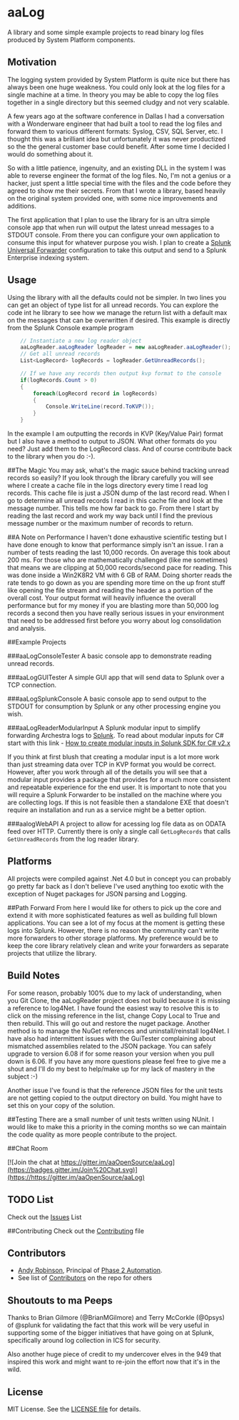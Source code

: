 aaLog
=================

A library and some simple example projects to read binary log files produced by System Platform components.

## Motivation

The logging system provided by System Platform is quite nice but there has always been one huge weakness.  You could only look at the log files for a single machine at a time.  In theory you may be able to copy the log files together in a single directory but this seemed cludgy and not very scalable.

A few years ago at the software conference in Dallas I had a conversation with a Wonderware engineer that had built a tool to read the log files and forward them to various different formats: Syslog, CSV, SQL Server, etc.  I thought this was a brilliant idea but unfortunately it was never productized so the the general customer base could benefit.  After some time I decided I would do something about it.

So with a little patience, ingenuity, and an existing DLL in the system I was able to reverse engineer the format of the log files.  No, I'm not a genius or a hacker, just spent a little special time with the files and the code before they agreed to show me their secrets.  From that I wrote a library, based heavily on the original system provided one, with some nice improvements and additions.  

The first application that I plan to use the library for is an ultra simple console app that when run will output the latest unread messages to a STDOUT console.  From there you can configure your own application to consume this input for whatever purpose you wish.  I plan to create a [Splunk Universal Forwarder](http://docs.splunk.com/Splexicon:Universalforwarder) configuration to take this output and send to a Splunk Enterprise indexing system.  

## Usage

Using the library with all the defaults could not be simpler. In two lines you can get an object of type list for all unread records.  You can explore the code int he library to see how we manage the return list with a default max on the messages that can be overwritten if desired.  This example is directly from the Splunk Console example program 

```c#
	// Instantiate a new log reader object            
	aaLogReader.aaLogReader logReader = new aaLogReader.aaLogReader();
	// Get all unread records
    List<LogRecord> logRecords = logReader.GetUnreadRecords();

    // If we have any records then output kvp format to the console
    if(logRecords.Count > 0)
    {
        foreach(LogRecord record in logRecords)
        {
            Console.WriteLine(record.ToKVP());
        }
    }
```

In the example I am outputting the records in KVP (Key/Value Pair) format but I also have a method to output to JSON. What other formats do you need?  Just add them to the LogRecord class.  And of course contribute back to the library when you do :-).  

##The Magic
You may ask, what's the magic sauce behind tracking unread records so easily?  If you look through the library carefully you will see where I create a cache file in the logs directory every time I read log records.  This cache file is just a JSON dump of the last record read.  When I go to determine all unread records I read in this cache file and look at the message number.  This tells me how far back to go.  From there I start by reading the last record and work my way back until I find the previous message number or the maximum number of records to return.

##A Note on Performance
I haven't done exhaustive scientific testing but I have done enough to know that performance simply isn't an issue.  I ran a number of tests reading the last 10,000 records.  On average this took about 200 ms.  For those who are mathematically challenged (like me sometimes) that means we are clipping at 50,000 records/second pace for reading.  This was done inside a Win2K8R2 VM with 6 GB of RAM.  Doing shorter reads the rate tends to go down as you are spending more time on the up front stuff like opening the file stream and reading the header as a portion of the overall cost.  Your output format will heavily influence the overall performance but for my money if you are blasting more than 50,000 log records a second then you have really serious issues in your environment that need to be addressed first before you worry about log consolidation and analysis.   

##Example Projects

###aaLogConsoleTester
A basic console app to demonstrate reading unread records.

###aaLogGUITester
A simple GUI app that will send data to Splunk over a TCP connection.

###aaLogSplunkConsole
A basic console app to send output to the STDOUT for consumption by Splunk or any other processing engine you wish.

###aaLogReaderModularInput
A Splunk modular input to simplify forwarding Archestra logs to [Splunk](http://www.splunk.com/).  To read about modular inputs for C# start with this link -
[How to create modular inputs in Splunk SDK for C# v2.x](http://dev.splunk.com/view/csharp-sdk-pcl/SP-CAAAEY3)

If you think at first blush that creating a modular input is a lot more work than just streaming data over TCP in KVP format you would be correct.  However, after you work through all of the details you will see that a modular input provides a package that provides for a much more consistent and repeatable experience for the end user.  It is important to note that you will require a Splunk Forwarder to be installed on the machine where you are collecting logs.  If this is not feasible then a standalone EXE that doesn't require an installation and run as a service might be a better option.

###aalogWebAPI
A project to allow for acessing log file data as on ODATA feed over HTTP.  Currently there is only a single call `GetLogRecords` that calls `GetUnreadRecords` from the log reader library.

## Platforms

All projects were compiled against .Net 4.0 but in concept you can probably go pretty far back as I don't believe I've used anything too exotic with the exception of Nuget packages for JSON parsing and Logging.

##Path Forward
From here I would like for others to pick up the core and extend it with more sophisticated features as well as building full blown applications.  You can see a lot of my focus at the moment is getting these logs into Splunk.  However, there is no reason the community can't write more forwarders to other storage platforms.  My preference would be to keep the core library relatively clean and write your forwarders as separate projects that utilize the library. 

## Build Notes
For some reason, probably 100% due to my lack of understanding, when you Git Clone, the aaLogReader project does not build because it is missing a reference to log4Net.  I have found the easiest way to resolve this is to click on the missing reference in the list, change Copy Local to True and then rebuild.  This will go out and restore the nuget package.  Another method is to manage the NuGet references and uninstall/reinstall log4Net.  I have also had intermittent issues with the GuiTester complaining about mismatched assemblies related to the JSON package.  You can safely upgrade to version 6.08 if for some reason your version when you pull down is 6.06. If you have any more questions please feel free to give me a shout and I'll do my best to help/make up for my lack of mastery in the subject :-)

Another issue I've found is that the reference JSON files for the unit tests are not getting copied to the output directory on build.  You might have to set this on your copy of the solution.

##Testing
There are a small number of unit tests written using NUnit.  I would like to make this a priority in the coming months so we can maintain the code quality as more people contribute to the project.

##Chat Room

[![Join the chat at https://gitter.im/aaOpenSource/aaLog](https://badges.gitter.im/Join%20Chat.svg)](https://https://gitter.im/aaOpenSource/aaLog)

## TODO List
Check out the [Issues](/../../issues) List

##Contributing
Check out the [Contributing](/CONTRIBUTING.MD) file

## Contributors

* [Andy Robinson](mailto:andy@phase2automation.com), Principal of [Phase 2 Automation](http://phase2automation.com).
* See list of [Contributors](/../../graphs/contributors) on the repo for others

## Shoutouts to ma Peeps
Thanks to Brian Gilmore (@BrianMGilmore) and Terry McCorkle (@0psys) of @splunk for validating the fact that this work will be very useful in supporting some of the bigger initiatives that have going on at Splunk, specifically around log collection in ICS for security. 

Also another huge piece of credit to my undercover elves in the 949 that inspired this work and might want to re-join the effort now that it's in the wild.

## License

MIT License. See the [LICENSE file](/LICENSE) for details.
